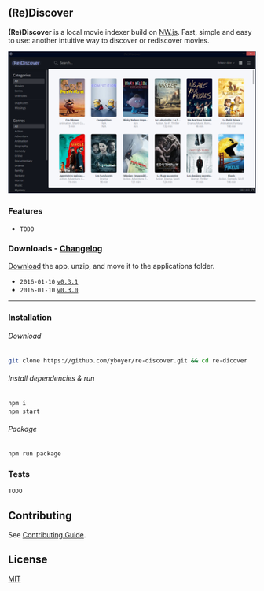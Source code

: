 ## (Re)Discover
**(Re)Discover** is a local movie indexer build on [NW.js](http://nwjs.io/).
Fast, simple and easy to use: another intuitive way to discover or rediscover movies.

![](media/screenshot.png)


### Features

* `TODO`

### Downloads - [Changelog](https://github.com/yboyer/re-discover/releases/)

[Download](https://github.com/yboyer/re-discover/releases/latest) the app, unzip, and move it to the applications folder.

- `2016-01-10` [`v0.3.1`](https://github.com/yboyer/re-discover/releases/tag/v0.3.1)
- `2016-01-10` [`v0.3.0`](https://github.com/yboyer/re-discover/releases/tag/v0.3.0)


---

### Installation
###### Download

```bash
git clone https://github.com/yboyer/re-discover.git && cd re-dicover
```

###### Install dependencies & run

```bash
npm i
npm start
```

###### Package

```bash
npm run package
```


### Tests

```js
TODO
```

## Contributing

See [Contributing Guide](CONTRIBUTING.md).

## License

[MIT](LICENCE)
